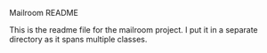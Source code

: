 Mailroom README

This is the readme file for the mailroom project. I put it in a separate 
directory as it spans multiple classes. 

